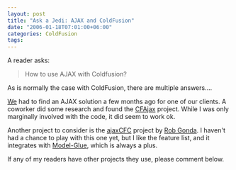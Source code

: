 ```yaml
---
layout: post
title: "Ask a Jedi: AJAX and ColdFusion"
date: "2006-01-18T07:01:00+06:00"
categories: ColdFusion 
tags: 
---
```


A reader asks:

<blockquote>
How to use AJAX with Coldfusion?
</blockquote>

As is normally the case with ColdFusion, there are multiple answers....
<!--more-->
<a href="http://www.mindseye.com">We</a> had to find an AJAX solution a few months ago for one of our clients. A coworker did some research and found 
the <a href="http://www.indiankey.com/cfajax/release/1-2.asp">CFAjax</a> project. While I was only marginally involved with the code, it did seem to work ok. 

Another project to consider is the <a href="http://www.robgonda.com/blog/projects/ajaxcfc">ajaxCFC</a> project by <a href="http://www.robgonda.com/blog/">Rob Gonda</a>. I haven't had a chance to play with this one yet, but I like the feature list, and it integrates with <a href="http://www.model-glue.com">Model-Glue</a>, which is always a plus. 

If any of my readers have other projects they use, please comment below.